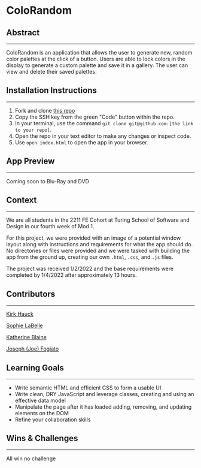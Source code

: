# ColoRandom

## Abstract
---
[//]: <>
ColoRandom is an application that allows the user to generate new, random color palettes at the click of a button. Users are able to lock colors in the display to generate a custom palette and save it in a gallery. The user can view and delete their saved palettes.

## Installation Instructions
---
[//]: <>
1. Fork and clone [this repo](https://github.com/KatherineBlaine/coloRandom)
1. Copy the SSH key from the green "Code" button within the repo.
1. In your terminal, use the command `git clone git@github.com:[the link to your repo]`.
1. Open the repo in your text editor to make any changes or inspect code.
1. Use `open index.html` to open the app in your browser.

## App Preview
---
[//]: <>
Coming soon to Blu-Ray and DVD

## Context
---
[//]: <>
We are all students in the 2211 FE Cohort at Turing School of Software and Design in our fourth week of Mod 1.

For this project, we were provided with an image of a potential window layout along with instructions and requirements for what the app should do. No directories or files were provided and we were tasked with building the app from the ground up, creating our own `.html`, `.css`, and `.js` files.

The project was received 1/2/2022 and the base requirements were completed by 1/4/2022 after approximately 13 hours.

## Contributors
---
[//]: <>
[Kirk Hauck](https://github.com/kirkhauck)

[Sophie LaBelle](https://github.com/sophielabelle)

[Katherine Blaine](https://github.com/KatherineBlaine)

[Joseph (Joe) Fogiato](https://gist.github.com/jfogiato)

## Learning Goals
---
[//]: <>
- Write semantic HTML and efficient CSS to form a usable UI
- Write clean, DRY JavaScript and leverage classes, creating and using an effective data model
- Manipulate the page after it has loaded adding, removing, and updating elements on the DOM
- Refine your collaboration skills

## Wins & Challenges
---
[//]: <>
All win no challenge